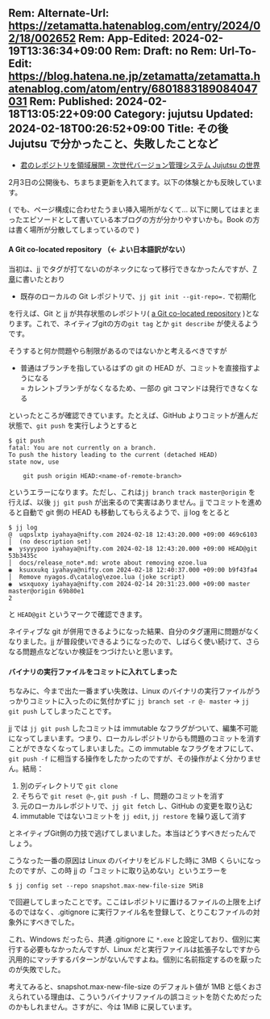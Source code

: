 Rem: Alternate-Url: https://zetamatta.hatenablog.com/entry/2024/02/18/002652
Rem: App-Edited: 2024-02-19T13:36:34+09:00
Rem: Draft: no
Rem: Url-To-Edit: https://blog.hatena.ne.jp/zetamatta/zetamatta.hatenablog.com/atom/entry/6801883189084047031
Rem: Published: 2024-02-18T13:05:22+09:00
Category: jujutsu
Updated: 2024-02-18T00:26:52+09:00
Title: その後 Jujutsu で分かったこと、失敗したことなど
---
+ [君のレポジトリを領域展開 - 次世代バージョン管理システム Jujutsu の世界](https://zenn.dev/zetamatta/books/c1e309aea68960)

2月3日の公開後も、ちまちま更新を入れてます。以下の体験とかも反映しています。

( でも、ページ構成に合わせたうまい挿入場所がなくて… 以下に関してはまとまったエピソードとして書いている本ブログの方が分かりやすいかも。Book の方は書く場所が分散してしまっているので )

#### A Git co-located repository （← よい日本語訳がない）

当初は、jj でタグが打てないのがネックになって移行できなかったんですが、[7章](https://zenn.dev/zetamatta/books/c1e309aea68960/viewer/07_git)に書いたとおり

+ 既存のローカルの Git レポジトリで、`jj git init --git-repo=.` で初期化

を行えば、Git と jj が共存状態のレポジトリ( [ a Git co-located repository](https://martinvonz.github.io/jj/v0.14.0/github/#working-in-a-git-co-located-repository) )となります。これで、ネイティブgitの方の`git tag` とか `git describe` が使えるようです。

そうすると何か問題やら制限があるのではないかと考えるべきですが

+ 普通はブランチを指しているはずの git の HEAD が、コミットを直接指すようになる  
    = カレントブランチがなくなるため、一部の git コマンドは発行できなくなる

といったところが確認できています。たとえば、GitHub よりコミットが進んだ状態で、`git push` を実行しようとすると

```
$ git push
fatal: You are not currently on a branch.
To push the history leading to the current (detached HEAD)
state now, use

    git push origin HEAD:<name-of-remote-branch>
```

というエラーになります。ただし、これは`jj branch track master@origin` を行えば、以後 `jj git push` が出来るので実害はありません。jj でコミットを進めると自動で git 側の HEAD も移動してもらえるようで、jj log をとると

```
$ jj log
@  uqpslxtp iyahaya@nifty.com 2024-02-18 12:43:20.000 +09:00 469c6103
│  (no description set)
◉  ysyyypoo iyahaya@nifty.com 2024-02-18 12:43:20.000 +09:00 HEAD@git 53b3435c
│  docs/release_note*.md: wrote about removing ezoe.lua
◉  ksuxxukq iyahaya@nifty.com 2024-02-18 12:40:37.000 +09:00 b9f43fa4
│  Remove nyagos.d\catalog\ezoe.lua (joke script)
◉  wsxquoxy iyahaya@nifty.com 2024-02-14 20:31:23.000 +09:00 master master@origin 69b80e1
2
```

と `HEAD@git` というマークで確認できます。

ネイティブな git が併用できるようになった結果、自分のタグ運用に問題がなくなりました。jj が普段使いできるようになったので、しばらく使い続けて、さらなる問題点などないか検証をつづけたいと思います。

#### バイナリの実行ファイルをコミットに入れてしまった

ちなみに、今まで出た一番まずい失敗は、Linux のバイナリの実行ファイルがうっかりコミットに入ったのに気付かずに `jj branch set -r @- master` → `jj git push` してしまったことです。

jj では `jj git push` したコミットは immutable なフラグがついて、編集不可能になってしまいます。つまり、ローカルレポジトリからも問題のコミットを消すことができなくなってしまいました。この immutable なフラグをオフにして、`git push -f` に相当する操作をしたかったのですが、その操作がよく分かりません。結局：

1. 別のディレクトリで `git clone`
2. そちらで `git reset @~`, `git push -f` し、問題のコミットを消す
3. 元のローカルレポジトリで、`jj git fetch` し、GitHub の変更を取り込む
4. immutable ではないコミットを `jj edit`, `jj restore` を繰り返して消す

とネイティブGit側の力技で逃げてしまいました。本当はどうすべきだったんでしょう。

こうなった一番の原因は Linux のバイナリをビルドした時に 3MB くらいになったのですが、この時 jj の「コミットに取り込めない」というエラーを

```
$ jj config set --repo snapshot.max-new-file-size 5MiB
```

で回避してしまったことです。ここはレポジトリに置けるファイルの上限を上げるのではなく、.gitignore に実行ファイル名を登録して、とりこむファイルの対象外にすべきでした。

これ、Windows だったら、共通 .gitignore に `*.exe` と設定しており、個別に実行する必要もなかったんですが、Linux だと実行ファイルは拡張子なしですから汎用的にマッチするパターンがないんですよね。個別に名前指定するのを厭ったのが失敗でした。

考えてみると、snapshot.max-new-file-size のデフォルト値が 1MB と低くおさえられている理由は、こういうバイナリファイルの誤コミットを防ぐためだったのかもしれません。さすがに、今は 1MiB に戻しています。
